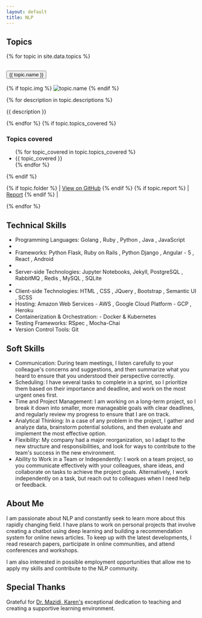 ```yaml
---
layout: default
title: NLP
---
```


<div class="row g-2">
  <h2>Topics</h2>
  <div class="accordion" id="accordionExample">
    {% for topic in site.data.topics %}
      <div class="accordion-item">
        <h2 class="accordion-header" id="headingOne">
          <button class="accordion-button {{topic.collapsed}}" type="button" data-bs-toggle="collapse" data-bs-target="#{{ topic.label }}" aria-expanded="true" aria-controls="{{ topic.label }}">
            {{ topic.name }}
          </button>
        </h2>
        <div id="{{ topic.label }}" class="accordion-collapse collapse {{ topic.class }}" aria-labelledby="{{ topic.label }}" data-bs-parent="#accordionExample">
          <div class="accordion-body">
            <p>{% if topic.img %}
              <img src="{{ topic.img }}" alt="topic.name"/>
            {% endif %}</p>
            {% for description in topic.descriptions %}
              <p>{{ description }}</p>
            {% endfor %}
            {% if topic.topics_covered %}
              <h3>Topics covered</h3>
              <ul>
                {% for topic_covered in topic.topics_covered %}
                  <li>{{ topic_covered }}</li>
                {% endfor %}
              </ul>
            {% endif %}
            <p>
              {% if topic.folder %} | <a href="https://github.com/jigneshsatam/NLP/tree/main/{{topic.folder}}">View on GitHub</a> {% endif %}
              {% if topic.report %} | <a href="{{topic.report}}">Report</a> {% endif %} |
            </p>
          </div>
        </div>
      </div>
    {% endfor %}
  </div>
  <p></p>
</div>
<div class="row g-2">
  <h2>Technical Skills</h2>
  <ul>
    <li>Programming Languages: Golang , Ruby , Python , Java , JavaScript<li>
    <li>Frameworks: Python Flask, Ruby on Rails , Python Django , Angular - 5 , React , Android<li>
    <li>Server-side Technologies: Jupyter Notebooks, Jekyll, PostgreSQL , RabbitMQ , Redis , MySQL , SQLite<li>
    <li>Client-side Technologies: HTML , CSS , JQuery , Bootstrap , Semantic UI , SCSS</li>
    <li>Hosting: Amazon Web Services - AWS , Google Cloud Platform - GCP , Heroku</li>
    <li>Containerization & Orchestration: - Docker & Kubernetes</li>
    <li>Testing Frameworks: RSpec , Mocha-Chai</li>
    <li>Version Control Tools: Git</li>
  </ul>
  <p>
  </p>
</div>
<div class="row g-2">
  <h2>Soft Skills</h2>
  <ul>
    <li>Communication: During team meetings, I listen carefully to your colleague's concerns and suggestions, and then summarize what you heard to ensure that you understood their perspective correctly.</li>
    <li>Scheduling: I have several tasks to complete in a sprint, so I prioritize them based on their importance and deadline, and work on the most urgent ones first.</li>
    <li>Time and Project Management: I am working on a long-term project, so I break it down into smaller, more manageable goals with clear deadlines, and regularly review my progress to ensure that I are on track.</li>
    <li>Analytical Thinking: In a case of any problem in the project, I gather and analyze data, brainstorm potential solutions, and then evaluate and implement the most effective option.</li>
    <li>Flexibility: My company had a major reorganization, so I adapt to the new structure and responsibilities, and look for ways to contribute to the team's success in the new environment.</li>
    <li>Ability to Work in a Team or Independently: I work on a team project, so you communicate effectively with your colleagues, share ideas, and collaborate on tasks to achieve the project goals. Alternatively, I work independently on a task, but reach out to colleagues when I need help or feedback.</li>
  </ul>
  <p>
  </p>
</div>
<div class="row g-2">
  <h2>About Me</h2>
  <p>I am passionate about NLP and constantly seek to learn more about this rapidly changing field. I have plans to work on personal projects that involve creating a chatbot using deep learning and building a recommendation system for online news articles. To keep up with the latest developments, I read research papers, participate in online communities, and attend conferences and workshops.</p>
  <p>I am also interested in possible employment opportunities that allow me to apply my skills and contribute to the NLP community.</p>
</div>

<div class="row g-2">
  <h2>Special Thanks</h2>
  <p>
    Grateful for <a href="https://github.com/kjmazidi">Dr. Mazidi, Karen's</a > exceptional dedication to teaching and creating a supportive learning environment.
  </p>
